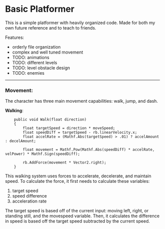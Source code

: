 # Basic Platformer

This is a simple platformer with heavily organized code. Made for both my own future reference and to teach to friends. 

Features: 
- orderly file organization 
- complex and well tuned movement
- TODO: animations
- TODO: different levels
- TODO: level obstacle design
- TODO: enemies

--- 

### Movement:

The character has three main movement capabilities: walk, jump, and dash. 

**Walking**: 

```
    public void Walk(float direction)
    {
        float targetSpeed = direction * moveSpeed;
        float speedDiff = targetSpeed - rb.linearVelocity.x;
        float accelRate = (Mathf.Abs(targetSpeed) > .01) ? accelAmount : decelAmount;

        float movement = Mathf.Pow(Mathf.Abs(speedDiff) * accelRate, velPower) * Mathf.Sign(speedDiff);

        rb.AddForce(movement * Vector2.right);
    }
```

This walking system uses forces to accelerate, decelerate, and maintain speed. To calculate the force, it first needs to calculate these variables: 
1. target speed
2. speed difference
3. acceleration rate

The target speed is based off of the current input: moving left, right, or standing still, and the movespeed variable. 
Then, it calculates the difference in speed is based off the target speed subtracted by the current speed. 
